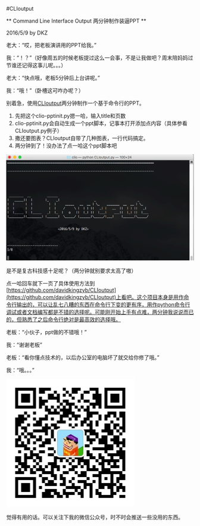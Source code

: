 #CLIoutput

** Command Line Interface Output 两分钟制作装逼PPT **

2016/5/9 by DKZ



老大：“哎，把老板演讲用的PPT给我。”

我：“！？”（好像周五的时候老板提过这么一会事，不是让我做吧？周末陪妈妈过节谁还记得这事儿呢。。。）

老大：“快点哦，老板5分钟后上台讲呢。”

我：“哦！”（卧槽这可咋办呢？）



别着急，使用[CLIoutput](https://github.com/davidkingzyb/CLIoutput)两分钟制作一个基于命令行的PPT。

1. 先把这个clio-pptinit.py摁一哈，输入title和页数
2. clio-pptinit.py会自动生成一个ppt脚本，记事本打开添加点内容（具体参看CLIoutput.py例子）
3. 撒还要图表？CLIoutput自带了几种图表，一行代码搞定。
4. 两分钟到了！没办法了点一哈这个ppt脚本吧

![clio](./blogImg/clio.gif)

是不是复古科技感十足呢？（两分钟就别要求太高了嗷）

点一哈回车就下一页了具体使用方法到[https://github.com/davidkingzyb/CLIoutput](https://github.com/davidkingzyb/CLIoutput)上看吧。这个项目本身是用作命令行输出的，可以让乱七八糟的东西在命令行下变的更有序，用作python命令行调试或者文档编写都是不错的选择呢。可能刚开始上手有点难，两分钟我说说而已的，但熟悉了之后命令行绝对是最高效的选择哦。

老板：“小伙子，ppt做的不错哦！”

我：“谢谢老板”

老板：“看你懂点技术的，以后办公室的电脑坏了就交给你修了哦。”

我：“哦。。。”





![zaowuurl](./blogImg/zaowuurl.jpg)

觉得有用的话。可以关注下我的微信公众号，时不时会推送一些没用的东西。